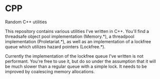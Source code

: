# CPP
Random C++ utilities

This repository contains various utilities I've written in C++.  You'll find a threadsafe object pool implementation (Memory.\*), a threadpool implementation (Proletariat.\*), as well as an implementation of a lockfree queue which utilizes hazard pointers (Lockfree.\*).

Currently the implementation of the lockfree queue I've written is not performant.  You're free to use it, but do so under the assumption that it will be much slower than a regular queue with a simple lock.  It needs to be improved by coalescing memory allocations.  

